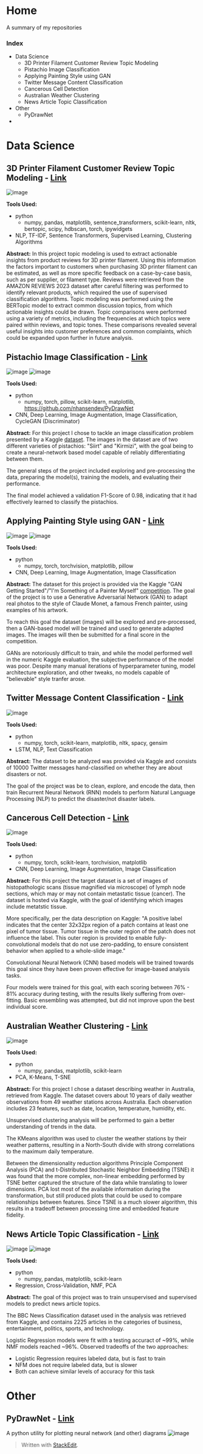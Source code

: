 
# Home
A summary of my repositories

### Index

 - Data Science
	 - 3D Printer Filament Customer Review Topic Modeling
	 - Pistachio Image Classification
	 - Applying Painting Style using GAN
	 - Twitter Message Content Classification
	 - Cancerous Cell Detection
	 - Australian Weather Clustering
  	 - News Article Topic Classification
 - Other
	 - PyDrawNet
 - 

# Data Science
## 3D Printer Filament Customer Review Topic Modeling -  [Link](https://github.com/nhansendev/FilamentReviewAnalysis)
![image](https://github.com/user-attachments/assets/04af90b0-702a-4e70-8c98-c8d53aff3530)

**Tools Used:**
 - python
	 - numpy, pandas, matplotlib, sentence_transformers, scikit-learn, nltk, bertopic, scipy, hdbscan, torch, ipywidgets
 - NLP, TF-IDF, Sentence Transformers, Supervised Learning, Clustering Algorithms

**Abstract:**
In this project topic modeling is used to extract actionable insights from product reviews for 3D printer filament. Using this information the factors important to customers when purchasing 3D printer filament can be estimated, as well as more specific feedback on a case-by-case basis, such as per supplier, or filament type. Reviews were retrieved from the AMAZON REVIEWS 2023 dataset after careful filtering was performed to identify relevant products, which required the use of supervised classification algorithms. Topic modeling was performed using the BERTopic model to extract common discussion topics, from which actionable insights could be drawn. Topic comparisons were performed using a variety of metrics, including the frequencies at which topics were paired within reviews, and topic tones. These comparisons revealed several useful insights into customer preferences and common complaints, which could be expanded upon further in future analysis.
	
## Pistachio Image Classification - [Link](https://github.com/nhansendev/DTSA_5511_FinalProject/blob/main/final.ipynb)
![image](https://github.com/user-attachments/assets/aada72bf-b354-4f86-a0ba-075851a2a4d2)
![image](https://github.com/user-attachments/assets/76e7fe2b-ba54-42da-9974-6045eb391182)

**Tools Used:**
 - python
	 - numpy, torch, pillow, scikit-learn, matplotlib, https://github.com/nhansendev/PyDrawNet
 - CNN, Deep Learning, Image Augmentation, Image Classification, CycleGAN (Discriminator)
 
 **Abstract:**
For this project I chose to tackle an image classification problem presented by a Kaggle  [dataset](https://www.kaggle.com/datasets/muratkokludataset/pistachio-image-dataset/data). The images in the dataset are of two different varieties of pistachios: "Siirt" and "Kirmizi", with the goal being to create a neural-network based model capable of reliably differentiating between them.

The general steps of the project included exploring and pre-processing the data, preparing the model(s), training the models, and evaluating their performance.

The final model achieved a validation F1-Score of 0.98, indicating that it had effectively learned to classify the pistachios.

## Applying Painting Style using GAN - [Link](https://github.com/nhansendev/DTSA5511_Week5Project/blob/main/project.ipynb)
![image](https://github.com/user-attachments/assets/89e73f2d-96b7-45e4-b8a6-88ed237bbe21)
![image](https://github.com/user-attachments/assets/71e86de2-9d65-4e35-b281-b8a8bdc3d4c0)

**Tools Used:**
 - python
	 - numpy, torch, torchvision, matplotlib, pillow
 - CNN, Deep Learning, Image Augmentation, Image Classification
 
 **Abstract:**
The dataset for this project is provided via the Kaggle "GAN Getting Started"/"I'm Something of a Painter Myself"  [competition](https://www.kaggle.com/competitions/gan-getting-started). The goal of the project is to use a Generative Adversarial Network (GAN) to adapt real photos to the style of Claude Monet, a famous French painter, using examples of his artwork.

To reach this goal the dataset (images) will be explored and pre-processed, then a GAN-based model will be trained and used to generate adapted images. The images will then be submitted for a final score in the competition.

GANs are notoriously difficult to train, and while the model performed well in the numeric Kaggle evaluation, the subjective performance of the model was poor. Despite many manual iterations of hyperparameter tuning, model architecture exploration, and other tweaks, no models capable of "believable" style tranfer arose.

## Twitter Message Content Classification - [Link](https://github.com/nhansendev/DTSA5511_W4/blob/main/project.ipynb)
![image](https://github.com/user-attachments/assets/3c663c4d-f40b-4f00-87d1-ce6ed54fe98e)

**Tools Used:**
 - python
	 - numpy, torch, scikit-learn, matplotlib, nltk, spacy, gensim
 - LSTM, NLP, Text Classification
 
 **Abstract:**
The dataset to be analyzed was provided via Kaggle and consists of 10000 Twitter messages hand-classified on whether they are about disasters or not.

The goal of the project was be to clean, explore, and encode the data, then train Recurrent Neural Network (RNN) models to perform Natural Language Processing (NLP) to predict the disaster/not disaster labels.

## Cancerous Cell Detection - [Link](https://github.com/nhansendev/DTSA5511_W3/blob/main/project.ipynb)
![image](https://github.com/user-attachments/assets/11eee528-2b0b-469c-bd4a-c6f995bd5e03)

**Tools Used:**
 - python
	 - numpy, torch, scikit-learn, torchvision, matplotlib
 - CNN, Deep Learning, Image Augmentation, Image Classification
 
 **Abstract:**
For this project the target dataset is a set of images of histopathologic scans (tissue magnified via microscope) of lymph node sections, which may or may not contain metastatic tissue (cancer). The dataset is hosted via Kaggle, with the goal of identifying which images include metatstic tissue.

More specifically, per the data description on Kaggle: "A positive label indicates that the center 32x32px region of a patch contains at least one pixel of tumor tissue. Tumor tissue in the outer region of the patch does not influence the label. This outer region is provided to enable fully-convolutional models that do not use zero-padding, to ensure consistent behavior when applied to a whole-slide image."

Convolutional Neural Network (CNN) based models will be trained towards this goal since they have been proven effective for image-based analysis tasks.

Four models were trained for this goal, with each scoring between 76% - 81% accuracy during testing, with the results likely suffering from over-fitting. Basic ensembling was attempted, but did not improve upon the best individual score.

## Australian Weather Clustering - [Link](https://github.com/nhansendev/DTSA5510_Final/blob/main/project.ipynb)
![image](https://github.com/user-attachments/assets/bb911a0d-f83b-4af8-aedf-6aa16caa746c)

**Tools Used:**
 - python
	 - numpy, pandas, matplotlib, scikit-learn
 - PCA, K-Means, T-SNE
 
 **Abstract:**
For this project I chose a dataset describing weather in Australia, retrieved from Kaggle. The dataset covers about 10 years of daily weather observations from 49 weather stations across Australia. Each observation includes 23 features, such as date, location, temperature, humidity, etc.

Unsupervised clustering analysis will be performed to gain a better understanding of trends in the data.

The KMeans algorithm was used to cluster the weather stations by their weather patterns, resulting in a North-South divide with strong correlations to the maximum daily temperature.

Between the dimensionality reduction algorithms Principle Component Analysis (PCA) and t-Distributed Stochastic Neighbor Embedding (TSNE) it was found that the more complex, non-linear embedding performed by TSNE better captured the structure of the data while translating to lower dimensions. PCA lost most of the available information during the transformation, but still produced plots that could be used to compare relationships between features. Since TSNE is a much slower algorithm, this results in a tradeoff between processing time and embedded feature fidelity.

## News Article Topic Classification - [Link](https://github.com/nhansendev/DTSA5510_Week4_Project/blob/main/week4.ipynb)
![image](https://github.com/user-attachments/assets/405f3190-b6f6-4ed6-a9b6-7c0241981558)
![image](https://github.com/user-attachments/assets/7bc46076-fbc3-4741-af0f-a9a39d47011b)

**Tools Used:**
 - python
	 - numpy, pandas, matplotlib, scikit-learn
 - Regression, Cross-Validation, NMF, PCA
 
 **Abstract:**
The goal of this project was to train unsupervised and supervised models to predict news article topics.

The BBC News Classification dataset used in the analysis was retrieved from Kaggle, and contains 2225 articles in the categories of business, entertainment, politics, sports, and technology.

Logistic Regression models were fit with a testing accuract of ~99%, while NMF models reached ~96%. Observed tradeoffs of the two approaches: 
- Logistic Regression requires labeled data, but is fast to train
- NFM does not require labeled data, but is slower
- Both can achieve similar levels of accuracy for this task

# Other

## PyDrawNet - [Link](https://github.com/nhansendev/PyDrawNet)
A python utility for plotting neural network (and other) diagrams
![image](https://github.com/user-attachments/assets/42dabde1-b3ab-4474-a352-0f524983f527)


> Written with [StackEdit](https://stackedit.io/).
